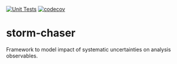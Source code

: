 [![Unit Tests](https://github.com/mhuen/storm-chaser/actions/workflows/test_suite.yml/badge.svg)](https://github.com/mhuen/storm-chaser/actions/workflows/test_suite.yml)
[![codecov](https://codecov.io/github/mhuen/storm-chaser/graph/badge.svg?token=ZQ6K8V9F4U)](https://codecov.io/github/mhuen/storm-chaser)

# storm-chaser
Framework to model impact of systematic uncertainties on analysis observables.
